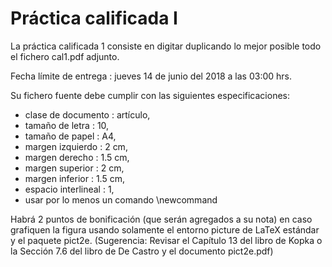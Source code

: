 Práctica calificada I
===

La práctica calificada 1 consiste en digitar duplicando lo mejor posible  todo el fichero cal1.pdf adjunto.

Fecha límite de entrega : jueves 14 de junio del 2018 a las 03:00 hrs.

Su fichero fuente debe cumplir con las siguientes especificaciones:

* clase de documento : artículo,
* tamaño de letra : 10,
* tamaño de papel : A4,
* margen izquierdo : 2 cm,
* margen derecho : 1.5 cm,
* margen superior : 2 cm,
* margen inferior : 1.5 cm,
* espacio interlineal : 1,
* usar por lo menos un comando \newcommand

Habrá 2 puntos de bonificación (que serán agregados a su nota) en caso grafiquen la figura usando solamente el entorno picture de LaTeX estándar y el paquete pict2e. (Sugerencia: Revisar el Capítulo 13 del libro de Kopka o la Sección 7.6 del libro de De Castro y el documento pict2e.pdf)